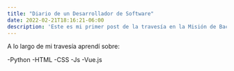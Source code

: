 ```yaml
---
title: "Diario de un Desarrollador de Software"
date: 2022-02-21T18:16:21-06:00
description: 'Este es mi primer post de la travesía en la Misión de Backend con Node JS de Launch X.'
---
```


A lo largo de mi travesía aprendí sobre:

-Python
-HTML
-CSS
-Js
-Vue.js
